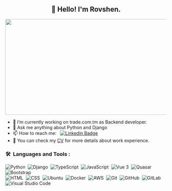 <h2 align="center">👋 Hello! I'm Rovshen.</h2>
<p align="center"><img src="https://media.giphy.com/media/dWesBcTLavkZuG35MI/giphy.gif" width="600" height="300"  /></p>

- 🔭 I’m currently working on trade.com.tm as Backend developer.
- 💬 Ask me anything about Python and Django 
- 📫 How to reach me: &nbsp; [![Linkedin Badge](https://img.shields.io/badge/-Rovshen%20Tagangylyjov-blue?style=flat&logo=Linkedin&logoColor=white)](https://www.linkedin.com/in/rovshentagangylyjov)
- 📄 You can check my [CV](https://drive.google.com/file/d/1qZmPZ_AbxMnije2SRoBhKAHAGNYuNzuY/view?usp=sharing) for more details about work experience.


### 🛠 &nbsp;Languages and Tools :

![Python](https://img.shields.io/badge/-Python-05122A?style=flat&logo=python)&nbsp;
![Django](https://img.shields.io/badge/-Django-05122A?style=flat&logo=django&logoColor=092E20)&nbsp;
![TypeScript](https://img.shields.io/badge/-TypeScript-05122A?style=flat&logo=typescript)&nbsp;
![JavaScript](https://img.shields.io/badge/-JavaScript-05122A?style=flat&logo=javascript)&nbsp;
![Vue 3](https://img.shields.io/badge/-Vue%203-05122A?style=flat&logo=vue.js)&nbsp;
![Quasar](https://img.shields.io/badge/-quasar-05122A?style=flat&logo=quasar)&nbsp;
![Bootstrap](https://img.shields.io/badge/-Bootstrap-05122A?style=flat&logo=bootstrap&logoColor=563D7C)\
![HTML](https://img.shields.io/badge/-HTML-05122A?style=flat&logo=HTML5)&nbsp;
![CSS](https://img.shields.io/badge/-CSS-05122A?style=flat&logo=CSS3&logoColor=1572B6)&nbsp;
![Ubuntu](https://img.shields.io/badge/-Ubuntu-05122A?style=flat&logo=ubuntu)&nbsp;
![Docker](https://img.shields.io/badge/-Docker-05122A?style=flat&logo=docker)&nbsp;
![AWS](https://img.shields.io/badge/-AWS-05122A?style=flat&logo=aws)&nbsp;
![Git](https://img.shields.io/badge/-Git-05122A?style=flat&logo=git)&nbsp;
![GitHub](https://img.shields.io/badge/-GitHub-05122A?style=flat&logo=github)&nbsp;
![GitLab](https://img.shields.io/badge/-GitLab-05122A?style=flat&logo=gitLab)&nbsp;
![Visual Studio Code](https://img.shields.io/badge/-Visual%20Studio%20Code-05122A?style=flat&logo=visual-studio-code&logoColor=007ACC)&nbsp;
